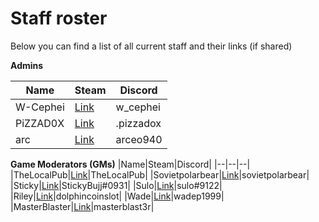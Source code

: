 # Staff roster

Below you can find a list of all current staff and their links (if shared)

**Admins**

|Name|Steam|Discord|
|--|--|--|
|W-Cephei|[Link](https://steamcommunity.com/id/vymajoris/)|w_cephei| 
|PiZZAD0X|[Link](https://steamcommunity.com/id/PiZZAD0X/)|.pizzadox| 
|arc|[Link](https://steamcommunity.com/profiles/76561197967191835/)|arceo940| 

**Game Moderators (GMs)**
|Name|Steam|Discord|
|--|--|--|
|TheLocalPub|[Link](https://steamcommunity.com/id/TheLocalPub/)|TheLocalPub|
|Sovietpolarbear|[Link](https://steamcommunity.com/profiles/76561198005813406)|sovietpolarbear| 
|Sticky|[Link](https://steamcommunity.com/id/StickyBujj/)|StickyBujj#0931| 
|Sulo|[Link](https://steamcommunity.com/profiles/76561197974294846/)|sulo#9122| 
|Riley|[Link](https://steamcommunity.com/profiles/76561198030089572)|dolphincoinslot|
|Wade|[Link](https://steamcommunity.com/id/WadeP1999/)|wadep1999|
|MasterBlaster|[Link](https://steamcommunity.com/profiles/76561198047737593/)|masterblast3r| 